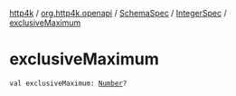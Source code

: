 [http4k](../../../index.md) / [org.http4k.openapi](../../index.md) / [SchemaSpec](../index.md) / [IntegerSpec](index.md) / [exclusiveMaximum](./exclusive-maximum.md)

# exclusiveMaximum

`val exclusiveMaximum: `[`Number`](https://kotlinlang.org/api/latest/jvm/stdlib/kotlin/-number/index.html)`?`